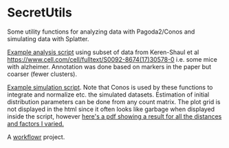 # SecretUtils
Some utility functions for analyzing data with Pagoda2/Conos and simulating data with Splatter.

[Example analysis script](https://githubz0r.github.io/SecretUtils/docs/mouse_alzheimer_analysis.html) using subset of data from Keren-Shaul et al https://www.cell.com/cell/fulltext/S0092-8674(17)30578-0 i.e. some mice with alzheimer. Annotation was done based on markers in the paper but coarser (fewer clusters).

[Example simulation script](https://githubz0r.github.io/SecretUtils/docs/simulations_plots_intro.html). Note that Conos is used by these functions to integrate and normalize etc. the simulated datasets. Estimation of initial distribution parameters can be done from any count matrix. The plot grid is not displayed in the html since it often looks like garbage when displayed inside the script, however [here's a pdf showing a result for all the distances and factors I varied.](https://github.com/githubz0r/SecretUtils/blob/master/pdfs/grid_of_grids_final.pdf)


A [workflowr][] project.

[workflowr]: https://github.com/jdblischak/workflowr
